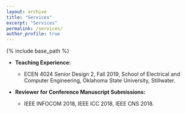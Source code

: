 ```yaml
---
layout: archive
title: "Services"
excerpt: "Services"
permalink: /services/
author_profile: true
---
```


{% include base_path %}

* <b>Teaching Experience:</b>
  * ECEN 4024 Senior Design 2, Fall 2019, School of Electrical and Computer Engineering, Oklahoma State University, Stillwater.

* <b>Reviewer for Conference Manuscript Submissions:</b> 
  * IEEE INFOCOM 2018, IEEE ICC 2018, IEEE CNS 2018.
  
